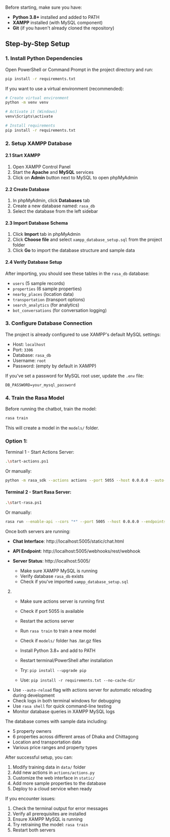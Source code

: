 
Before starting, make sure you have:

- **Python 3.8+** installed and added to PATH
- **XAMPP** installed (with MySQL component)
- **Git** (if you haven't already cloned the repository)

## Step-by-Step Setup

### 1. Install Python Dependencies

Open PowerShell or Command Prompt in the project directory and run:

```bash
pip install -r requirements.txt
```

If you want to use a virtual environment (recommended):

```bash
# Create virtual environment
python -m venv venv

# Activate it (Windows)
venv\Scripts\activate

# Install requirements
pip install -r requirements.txt
```

### 2. Setup XAMPP Database

#### 2.1 Start XAMPP
1. Open XAMPP Control Panel
2. Start the **Apache** and **MySQL** services
3. Click on **Admin** button next to MySQL to open phpMyAdmin

#### 2.2 Create Database
1. In phpMyAdmin, click **Databases** tab
2. Create a new database named: `rasa_db`
3. Select the database from the left sidebar

#### 2.3 Import Database Schema
1. Click **Import** tab in phpMyAdmin
2. Click **Choose file** and select `xampp_database_setup.sql` from the project folder
3. Click **Go** to import the database structure and sample data

#### 2.4 Verify Database Setup
After importing, you should see these tables in the `rasa_db` database:
- `users` (5 sample records)
- `properties` (6 sample properties)
- `nearby_places` (location data)
- `transportation` (transport options)
- `search_analytics` (for analytics)
- `bot_conversations` (for conversation logging)

### 3. Configure Database Connection

The project is already configured to use XAMPP's default MySQL settings:
- Host: `localhost`
- Port: `3306`
- Database: `rasa_db`
- Username: `root`
- Password: (empty by default in XAMPP)

If you've set a password for MySQL root user, update the `.env` file:

```env
DB_PASSWORD=your_mysql_password
```

### 4. Train the Rasa Model

Before running the chatbot, train the model:

```bash
rasa train
```

This will create a model in the `models/` folder.

### Option 1: 

 Terminal 1 - Start Actions Server:
```bash
.\start-actions.ps1
```
Or manually:
```bash
python -m rasa_sdk --actions actions --port 5055 --host 0.0.0.0 --auto-reload
```

#### Terminal 2 - Start Rasa Server:
```bash
.\start-rasa.ps1
```
Or manually:
```bash
rasa run --enable-api --cors "*" --port 5005 --host 0.0.0.0 --endpoints endpoints.yml --credentials credentials.yml --debug
```


Once both servers are running:

- **Chat Interface**: http://localhost:5005/static/chat.html
- **API Endpoint**: http://localhost:5005/webhooks/rest/webhook
- **Server Status**: http://localhost:5005/




   - Make sure XAMPP MySQL is running
   - Verify database `rasa_db` exists
   - Check if you've imported `xampp_database_setup.sql`

2.
   - Make sure actions server is running first
   - Check if port 5055 is available
   - Restart the actions server

   - Run `rasa train` to train a new model
   - Check if `models/` folder has .tar.gz files


   - Install Python 3.8+ and add to PATH
   - Restart terminal/PowerShell after installation


   - Try: `pip install --upgrade pip`
   - Use: `pip install -r requirements.txt --no-cache-dir`



- Use `--auto-reload` flag with actions server for automatic reloading during development
- Check logs in both terminal windows for debugging
- Use `rasa shell` for quick command-line testing
- Monitor database queries in XAMPP MySQL logs


The database comes with sample data including:
- 5 property owners
- 6 properties across different areas of Dhaka and Chittagong
- Location and transportation data
- Various price ranges and property types



After successful setup, you can:
1. Modify training data in `data/` folder
2. Add new actions in `actions/actions.py`
3. Customize the web interface in `static/`
4. Add more sample properties to the database
5. Deploy to a cloud service when ready


If you encounter issues:
1. Check the terminal output for error messages
2. Verify all prerequisites are installed
3. Ensure XAMPP MySQL is running
4. Try retraining the model: `rasa train`
5. Restart both servers
